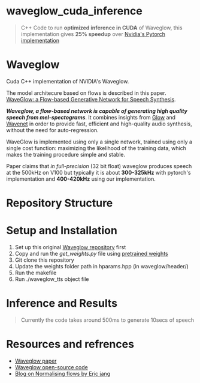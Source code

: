 # waveglow_cuda_inference
> C++ Code to run  **optimized inference  in CUDA** of Waveglow, this implementation gives **25% speedup** over [Nvidia's Pytorch implementation](https://github.com/NVIDIA/waveglow)

# Waveglow 
Cuda C++ implementation of NVIDIA's Waveglow. 

The model architecure based on flows is described in this paper. [WaveGlow: a Flow-based Generative Network for Speech Synthesis](https://arxiv.org/pdf/1811.00002.pdf). 

**_Waveglow, a flow-based network is capable of generating high quality speech from mel-spectograms_**. It combines insights from [Glow](https://arxiv.org/pdf/1807.03039.pdf) and  [Wavenet](https://arxiv.org/pdf/1609.03499.pdf)  in order to provide fast, efficient and high-quality audio synthesis, without the need for auto-regression. 

WaveGlow is implemented using only a single network, trained using only a single cost function: maximizing the likelihood of the training data, which makes the training procedure simple and stable. 

Paper claims that  *in full-precision* (32 bit float) waveglow produces speech at the 500kHz on V100 but typically it is about **300-325kHz** with pytorch's implementation and **400-420kHz** using our implementation.


# Repository Structure

# Setup and Installation
1. Set up this original [Waveglow repository](https://github.com/NVIDIA/waveglow) first
2. Copy and run the *get_weights.py* file using [pretrained weights](https://drive.google.com/file/d/1WsibBTsuRg_SF2Z6L6NFRTT-NjEy1oTx/view)
3. Git clone this repository
4. Update the weights folder path in hparams.hpp (in waveglow/header/)
5. Run the makefile 
6. Run ./waveglow_tts object file

# Inference and Results
> Currently the code takes around 500ms to generate 10secs of speech

# Resources and refrences

 - [Waveglow paper](https://arxiv.org/pdf/1811.00002.pdf)
 - [Waveglow open-source code](https://github.com/NVIDIA/waveglow)
 - [Blog on Normalising flows by Eric jang](https://blog.evjang.com/2018/01/nf1.html)